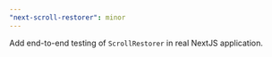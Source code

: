 ```yaml
---
"next-scroll-restorer": minor
---
```


Add end-to-end testing of `ScrollRestorer` in real NextJS application.
